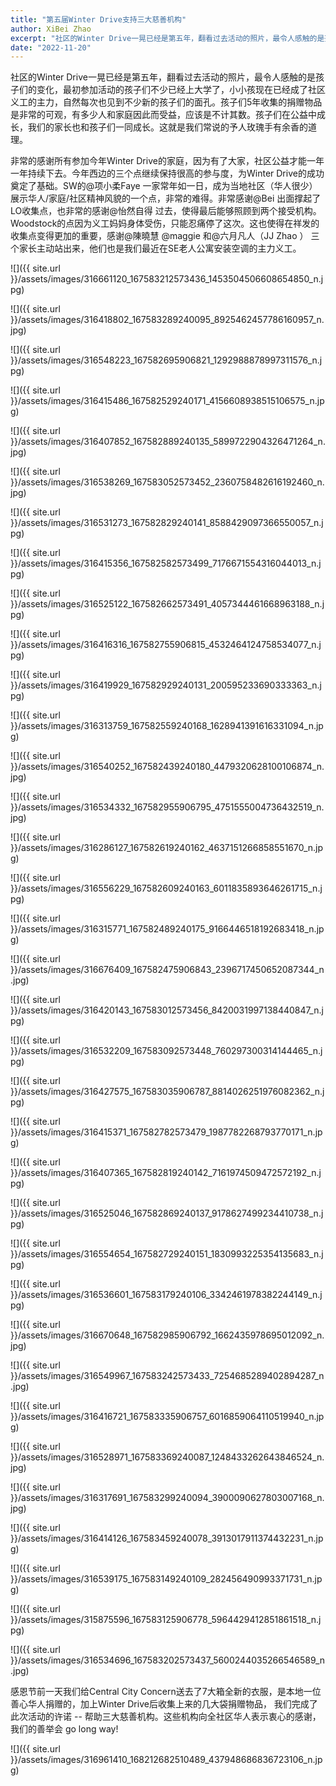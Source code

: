 ```yaml
---
title: "第五届Winter Drive支持三大慈善机构"
author: XiBei Zhao
excerpt: "社区的Winter Drive一晃已经是第五年，翻看过去活动的照片，最令人感触的是孩子们的变化，最初参加活动的孩子们不少已经上大学了，小小孩现在已经成了社区义工的主力，自然每次也见到不少新的孩子们的面孔。孩子们5年收集的捐赠物品是非常的可观，有多少人和家庭因此而受益，应该是不计其数。孩子们在公益中成长，我们的家长也和孩子们一同成长。这就是我们常说的予人玫瑰手有余香的道理。"
date: "2022-11-20"
---
```

社区的Winter Drive一晃已经是第五年，翻看过去活动的照片，最令人感触的是孩子们的变化，最初参加活动的孩子们不少已经上大学了，小小孩现在已经成了社区义工的主力，自然每次也见到不少新的孩子们的面孔。孩子们5年收集的捐赠物品是非常的可观，有多少人和家庭因此而受益，应该是不计其数。孩子们在公益中成长，我们的家长也和孩子们一同成长。这就是我们常说的予人玫瑰手有余香的道理。

非常的感谢所有参加今年Winter Drive的家庭，因为有了大家，社区公益才能一年一年持续下去。今年西边的三个点继续保持很高的参与度，为Winter Drive的成功奠定了基础。SW的@项小柔Faye 一家常年如一日，成为当地社区（华人很少）展示华人/家庭/社区精神风貌的一个点，非常的难得。非常感谢@Bei  出面撑起了LO收集点，也非常的感谢@怡然自得 过去，使得最后能够照顾到两个接受机构。Woodstock的点因为义工妈妈身体受伤，只能忍痛停了这次。这也使得在祥发的收集点变得更加的重要，感谢@陳曉慧 @maggie 和@六月凡人（JJ Zhao ） 三个家长主动站出来，他们也是我们最近在SE老人公寓安装空调的主力义工。

![]({{ site.url }}/assets/images/316661120_167583212573436_1453504506608654850_n.jpg)

![]({{ site.url }}/assets/images/316418802_167583289240095_8925462457786160957_n.jpg)

![]({{ site.url }}/assets/images/316548223_167582695906821_1292988878997311576_n.jpg)

![]({{ site.url }}/assets/images/316415486_167582529240171_4156608938515106575_n.jpg)

![]({{ site.url }}/assets/images/316407852_167582889240135_5899722904326471264_n.jpg)

![]({{ site.url }}/assets/images/316538269_167583052573452_2360758482616192460_n.jpg)

![]({{ site.url }}/assets/images/316531273_167582829240141_8588429097366550057_n.jpg)

![]({{ site.url }}/assets/images/316415356_167582582573499_7176671554316044013_n.jpg)

![]({{ site.url }}/assets/images/316525122_167582662573491_4057344461668963188_n.jpg)

![]({{ site.url }}/assets/images/316416316_167582755906815_4532464124758534077_n.jpg)

![]({{ site.url }}/assets/images/316419929_167582929240131_200595233690333363_n.jpg)

![]({{ site.url }}/assets/images/316313759_167582559240168_1628941391616331094_n.jpg)

![]({{ site.url }}/assets/images/316540252_167582439240180_4479320628100106874_n.jpg)

![]({{ site.url }}/assets/images/316534332_167582955906795_4751555004736432519_n.jpg)

![]({{ site.url }}/assets/images/316286127_167582619240162_4637151266858551670_n.jpg)

![]({{ site.url }}/assets/images/316556229_167582609240163_6011835893646261715_n.jpg)

![]({{ site.url }}/assets/images/316315771_167582489240175_9166446518192683418_n.jpg)

![]({{ site.url }}/assets/images/316676409_167582475906843_2396717450652087344_n.jpg)

![]({{ site.url }}/assets/images/316420143_167583012573456_8420031997138440847_n.jpg)

![]({{ site.url }}/assets/images/316532209_167583092573448_760297300314144465_n.jpg)

![]({{ site.url }}/assets/images/316427575_167583035906787_8814026251976082362_n.jpg)

![]({{ site.url }}/assets/images/316415371_167582782573479_1987782268793770171_n.jpg)

![]({{ site.url }}/assets/images/316407365_167582819240142_7161974509472572192_n.jpg)

![]({{ site.url }}/assets/images/316525046_167582869240137_9178627499234410738_n.jpg)

![]({{ site.url }}/assets/images/316554654_167582729240151_1830993225354135683_n.jpg)

![]({{ site.url }}/assets/images/316536601_167583179240106_3342461978382244149_n.jpg)

![]({{ site.url }}/assets/images/316670648_167582985906792_1662435978695012092_n.jpg)

![]({{ site.url }}/assets/images/316549967_167583242573433_7254685289402894287_n.jpg)

![]({{ site.url }}/assets/images/316416721_167583335906757_6016859064110519940_n.jpg)

![]({{ site.url }}/assets/images/316528971_167583369240087_1248433262643846524_n.jpg)

![]({{ site.url }}/assets/images/316317691_167583299240094_3900090627803007168_n.jpg)

![]({{ site.url }}/assets/images/316414126_167583459240078_3913017911374432231_n.jpg)

![]({{ site.url }}/assets/images/316539175_167583149240109_282456490993371731_n.jpg)

![]({{ site.url }}/assets/images/315875596_167583125906778_5964429412851861518_n.jpg)

![]({{ site.url }}/assets/images/316534696_167583202573437_5600244035266546589_n.jpg)

感恩节前一天我们给Central City Concern送去了7大箱全新的衣服，是本地一位善心华人捐赠的，加上Winter Drive后收集上来的几大袋捐赠物品， 我们完成了此次活动的许诺 -- 帮助三大慈善机构。这些机构向全社区华人表示衷心的感谢，我们的善举会 go long way!

![]({{ site.url }}/assets/images/316961410_168212682510489_437948686836723106_n.jpg)
